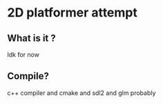# 2D platformer attempt
## What is it ?
Idk for now

## Compile?
c++ compiler and cmake and sdl2 and glm probably
